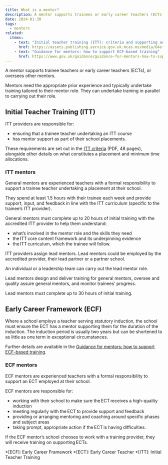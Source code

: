 ```yaml
---
title: What is a mentor?
description: A mentor supports trainees or early career teachers (ECTs) or oversees other mentors
date: 2024-01-30
tags:
  - mentors
related:
  items:
    - text: "Initial teacher training (ITT): criteria and supporting advice"
      href: https://assets.publishing.service.gov.uk.mcas.ms/media/64ef61b813ae15000d6e30c1/Initial_teacher_training_criteria_and_supporting_advice_2024_to_2025.pdf?McasCtx=4&McasTsid=20892
    - text: "Guidance for mentors: how to support ECF-based training"
      href: https://www.gov.uk/guidance/guidance-for-mentors-how-to-support-ecf-based-training
---
```


A mentor supports trainee teachers or early career teachers (ECTs), or oversees other mentors.

Mentors need the appropriate prior experience and typically undertake training tailored to their mentor role. They can undertake training in parallel to carrying out their role.

## Initial Teacher Training (ITT)

ITT providers are responsible for:

- ensuring that a trainee teacher undertaking an ITT course
- has mentor support as part of their school placements.

These requirements are set out in the [ITT criteria](https://assets.publishing.service.gov.uk/media/64ef61b813ae15000d6e30c1/Initial_teacher_training_criteria_and_supporting_advice_2024_to_2025.pdf) (PDF, 48 pages), alongside other details on what constitutes a placement and minimum time allocations.

### ITT mentors

General mentors are experienced teachers with a formal responsibility to support a trainee teacher undertaking a placement at their school.

They spend at least 1.5 hours with their trainee each week and provide support, input, and feedback in line with the ITT curriculum (specific to the trainee’s ITT provider).

General mentors must complete up to 20 hours of initial training with the accredited ITT provider to help them understand:

- what’s involved in the mentor role and the skills they need
- the ITT core content framework and its underpinning evidence
- the ITT curriculum, which the trainee will follow.

ITT providers assign lead mentors. Lead mentors could be employed by the accredited provider, their lead partner or a partner school.

An individual or a leadership team can carry out the lead mentor role.

Lead mentors design and deliver training for general mentors, oversee and quality assure general mentors, and monitor trainees’ progress.

Lead mentors must complete up to 30 hours of initial training.

## Early Career Framework (ECF)

Where a school employs a teacher serving statutory induction, the school must ensure the ECT has a mentor supporting them for the duration of the induction. The induction period is usually two years but can be shortened to as little as one term in exceptional circumstances.

Further details are available in the [Guidance for mentors: how to support ECF-based training](https://www.gov.uk/guidance/guidance-for-mentors-how-to-support-ecf-based-training).

### ECF mentors

ECF mentors are experienced teachers with a formal responsibility to support an ECT employed at their school.

ECF mentors are responsible for:

- working with their school to make sure the ECT receives a high-quality induction
- meeting regularly with the ECT to provide support and feedback
- providing or arranging mentoring and coaching around specific phases and subject areas
- taking prompt, appropriate action if the ECT is having difficulties.

If the ECF mentor’s school chooses to work with a training provider, they will receive training on supporting ECTs.

*[ECF]: Early Career Framework
*[ECT]: Early Career Teacher
*[ITT]: Initial Teacher Training
